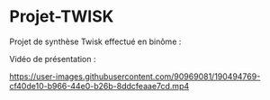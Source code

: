 # Projet-TWISK

Projet de synthèse Twisk effectué en binôme : 

Vidéo de présentation :

https://user-images.githubusercontent.com/90969081/190494769-cf40de10-b966-44e0-b26b-8ddcfeaae7cd.mp4


